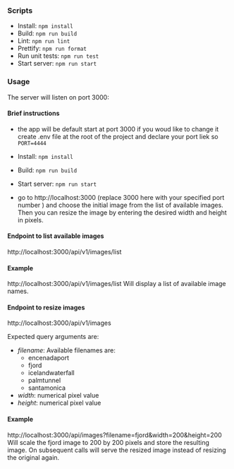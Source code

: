 ### Scripts
- Install: ```npm install```
- Build: ```npm run build```
- Lint: ```npm run lint```
- Prettify: ```npm run format```
- Run unit tests: ```npm run test```
- Start server: ```npm run start```

### Usage
The server will listen on port 3000:

#### Brief instructions
- the app will be default start at port 3000 if you woud like to change it 
create .env file at the root of the project and declare your port liek so ```PORT=4444```

- Install: ```npm install```
- Build: ```npm run build```
- Start server: ```npm run start```
- go to http://localhost:3000 (replace 3000 here with your specified port number ) and choose the initial image from the list of available images.
Then you can resize the image by entering the desired width and height in pixels.

#### Endpoint to list available images
http://localhost:3000/api/v1/images/list

#### Example
http://localhost:3000/api/v1/images/list
Will display a list of available image names.

#### Endpoint to resize images
http://localhost:3000/api/v1/images

Expected query arguments are:
- _filename_: Available filenames are:
   - encenadaport
   - fjord
   - icelandwaterfall
   - palmtunnel
   - santamonica
- _width_: numerical pixel value
- _height_: numerical pixel value

#### Example
http://localhost:3000/api/images?filename=fjord&width=200&height=200
Will scale the fjord image to 200 by 200 pixels and store the resulting image.
On subsequent calls will serve the resized image instead of resizing the
original again.

